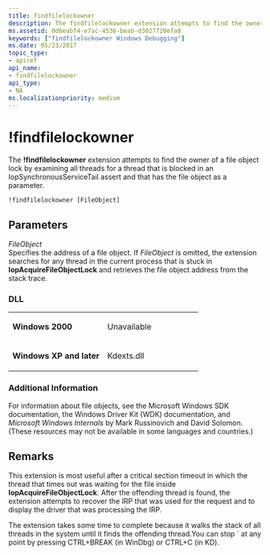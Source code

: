 ```yaml
---
title: findfilelockowner
description: The findfilelockowner extension attempts to find the owner of a file object lock by examining all threads for a thread that is blocked.
ms.assetid: 0d6eabf4-e7ac-4536-beab-d3027720efa8
keywords: ["findfilelockowner Windows Debugging"]
ms.date: 05/23/2017
topic_type:
- apiref
api_name:
- findfilelockowner
api_type:
- NA
ms.localizationpriority: medium
---
```


# !findfilelockowner


The **!findfilelockowner** extension attempts to find the owner of a file object lock by examining all threads for a thread that is blocked in an IopSynchronousServiceTail assert and that has the file object as a parameter.

```dbgcmd
!findfilelockowner [FileObject]
```

## <span id="Parameters"></span><span id="parameters"></span><span id="PARAMETERS"></span>Parameters


<span id="_______FileObject______"></span><span id="_______fileobject______"></span><span id="_______FILEOBJECT______"></span> *FileObject*   
Specifies the address of a file object. If *FileObject* is omitted, the extension searches for any thread in the current process that is stuck in **IopAcquireFileObjectLock** and retrieves the file object address from the stack trace.

### <span id="DLL"></span><span id="dll"></span>DLL

<table>
<colgroup>
<col width="50%" />
<col width="50%" />
</colgroup>
<tbody>
<tr class="odd">
<td align="left"><p><strong>Windows 2000</strong></p></td>
<td align="left"><p>Unavailable</p></td>
</tr>
<tr class="even">
<td align="left"><p><strong>Windows XP and later</strong></p></td>
<td align="left"><p>Kdexts.dll</p></td>
</tr>
</tbody>
</table>

 

### <span id="Additional_Information"></span><span id="additional_information"></span><span id="ADDITIONAL_INFORMATION"></span>Additional Information

For information about file objects, see the Microsoft Windows SDK documentation, the Windows Driver Kit (WDK) documentation, and *Microsoft Windows Internals* by Mark Russinovich and David Solomon. (These resources may not be available in some languages and countries.)

Remarks
-------

This extension is most useful after a critical section timeout in which the thread that times out was waiting for the file inside **IopAcquireFileObjectLock**. After the offending thread is found, the extension attempts to recover the IRP that was used for the request and to display the driver that was processing the IRP.

The extension takes some time to complete because it walks the stack of all threads in the system until it finds the offending thread.You can stop \` at any point by pressing CTRL+BREAK (in WinDbg) or CTRL+C (in KD).

 

 





